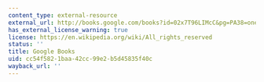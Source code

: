 ```yaml
---
content_type: external-resource
external_url: http://books.google.com/books?id=02x7T96LIMcC&pg=PA38=onepage
has_external_license_warning: true
license: https://en.wikipedia.org/wiki/All_rights_reserved
status: ''
title: Google Books
uid: cc54f582-1baa-42cc-99e2-b5d45835f40c
wayback_url: ''
---
```

